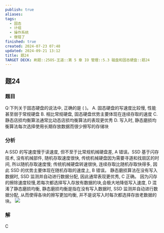 ```yaml
---
publish: true
aliases: 
tags:
  - 固态
  - 计组
  - 操作系统
  - 做错了
finished: true
created: 2024-07-23 07:48
updated: 2024-09-21 13:12
title: 题24
TARGET DECK: 刷题::25OS-王道::第 5 章 IO 管理::5.3 磁盘和固态硬盘::题24
---
```


## 题24
### 题目
Q:下列关于固态硬盘的说法中, 正确的是 ( )。
A. 固态硬盘的写速度比较慢, 性能甚至弱于常规硬盘
B. 相比常规硬盘, 固态硬盘优势主要体现在连续存取的速度
C. 静态店损均衡算法通常比动态店损均衡算法的表现更优秀
D. 写入时, 静态磨损均衡算法每次选择使用长期存放数据而很少擦写的存储块
### 分析
A:SSD 的写速度慢于读速度, 但不至于比常规机械硬盘差, A 错误。SSD 基于闪存技术, 没有机械部件, 随机存取速度很快, 传统机械硬盘因为需要寻道和找扇区的时间, 所以随机存取速度慢; 传统机械硬盘转速很快, 连续存取比随机存取快得多, 因此 SSD 的优势主要体现在随机存取的速度上, B 错误。
静态磨损算法在没有写入数据时, SSD 监测并自动进行数据分配, 因此通常表现更优秀, $\mathrm{C}$ 正确。
因为闪存的擦除速度较慢,若每次都选择写入存放有数据的块,会极大地降低写入速度, D 混淆了静态磨损均衡, 静态磨损均衡是指在没有写入数据时, SSD 监测并自动进行数据分配, 从而使得各块的擦写更加均衡, 并不是说写入时每次都选择存放老数据的块。
![](https://img.hwenyi.live/202408112041375.webp)
### 解
C
<!--ID: 1723725255892-->
